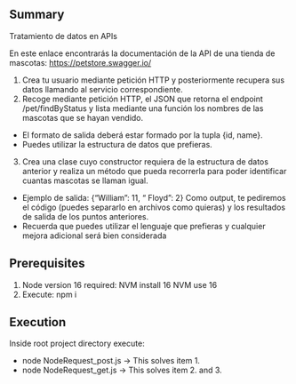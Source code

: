 ## Summary

Tratamiento de datos en APIs

En este enlace encontrarás la documentación de la API de una tienda de mascotas: https://petstore.swagger.io/
1. Crea tu usuario mediante petición HTTP y posteriormente recupera sus datos llamando al servicio correspondiente.
2. Recoge mediante petición HTTP, el JSON que retorna el endpoint /pet/findByStatus y lista mediante una función los nombres de las mascotas que se hayan vendido.
- El formato de salida deberá estar formado por la tupla {id, name}.
- Puedes utilizar la estructura de datos que prefieras.
3. Crea una clase cuyo constructor requiera de la estructura de datos anterior y realiza un método que pueda recorrerla para poder identificar cuantas mascotas se llaman igual.
- Ejemplo de salida: {“William”: 11, “ Floyd”: 2} Como output, te pediremos el código (puedes
separarlo en archivos como quieras) y los resultados de salida de los puntos anteriores.
- Recuerda que puedes utilizar el lenguaje que prefieras y cualquier mejora adicional será bien considerada


## Prerequisites

1. Node version 16 required:    NVM install 16
                                NVM use 16
2. Execute: npm i


## Execution

Inside root project directory execute:
- node NodeRequest_post.js -> This solves item 1.
- node NodeRequest_get.js -> This solves item 2. and 3.
